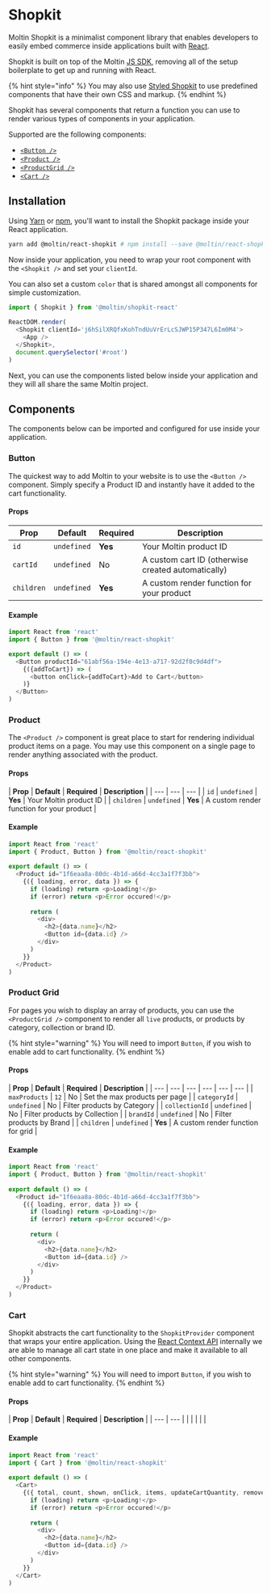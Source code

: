 # Shopkit

Moltin Shopkit is a minimalist component library that enables developers to easily embed commerce inside applications built with [React](https://reactjs.org).

Shopkit is built on top of the Moltin [JS SDK](https://github.com/moltin/js-sdk), removing all of the setup boilerplate to get up and running with React.

{% hint style="info" %}
You may also use [Styled Shopkit](styled-shopkit.md) to use predefined components that have their own CSS and markup.
{% endhint %}

Shopkit has several components that return a function you can use to render various types of components in your application.

Supported are the following components:

* [`<Button />`](shopkit.md#button)
* [`<Product />`](shopkit.md#product)
* [`<ProductGrid />`](shopkit.md#product-grid)
* [`<Cart />`](shopkit.md#cart)

## Installation

Using [Yarn](http://yarnpkg.com) or [npm](https://www.npmjs.com/get-npm), you'll want to install the Shopkit package inside your React application.

```bash
yarn add @moltin/react-shopkit # npm install --save @moltin/react-shopkit
```

Now inside your application, you need to wrap your root component with the `<Shopkit />` and set your `clientId`.

You can also set a custom `color` that is shared amongst all components for simple customization.

```javascript
import { Shopkit } from '@moltin/shopkit-react'
​
ReactDOM.render(
  <Shopkit clientId='j6hSilXRQfxKohTndUuVrErLcSJWP15P347L6Im0M4'>
    <App />
  </Shopkit>,
  document.querySelector('#root')
)
```

Next, you can use the components listed below inside your application and they will all share the same Moltin project.

## Components

The components below can be imported and configured for use inside your application.

### Button

The quickest way to add Moltin to your website is to use the `<Button />` component. Simply specify a Product ID and instantly have it added to the cart functionality.

#### Props

| **Prop** | **Default** | **Required** | **Description** |
| --- | --- | --- | --- |
| `id` | `undefined` | **Yes** | Your Moltin product ID |
| `cartId` | `undefined` | No | A custom cart ID \(otherwise created automatically\) |
| `children` | `undefined` | **Yes** | A custom render function for your product |

#### Example

```javascript
import React from 'react'
import { Button } from '@moltin/react-shopkit'

export default () => (
  <Button productId="61abf56a-194e-4e13-a717-92d2f0c9d4df">
    {({addToCart}) => (
      <button onClick={addToCart}>Add to Cart</button>
    )}
  </Button>
)
```

### Product

The `<Product />` component is great place to start for rendering individual product items on a page. You may use this component on a single page to render anything associated with the product.

#### Props

| **Prop** | **Default** | **Required** | **Description** |
| --- | --- | --- |
| `id` | `undefined` | **Yes** | Your Moltin product ID |
| `children` | `undefined` | **Yes** | A custom render function for your product |

#### Example

```javascript
import React from 'react'
import { Product, Button } from '@moltin/react-shopkit'
​
export default () => (
  <Product id="1f6eaa8a-80dc-4b1d-a66d-4cc3a1f7f3bb">
    {({ loading, error, data }) => {
      if (loading) return <p>Loading!</p>
      if (error) return <p>Error occured!</p>
​
      return (
        <div>
          <h2>{data.name}</h2>
          <Button id={data.id} />
        </div>
      )
    }}
  </Product>
)
```

### Product Grid

For pages you wish to display an array of products, you can use the `<ProductGrid />` component to render all `live` products, or products by category, collection or brand ID.

{% hint style="warning" %}
You will need to import `Button`, if you wish to enable add to cart functionality.
{% endhint %}

#### Props

| **Prop** | **Default** | **Required** | **Description** |
| --- | --- | --- | --- | --- | --- |
| `maxProducts` | `12` | No | Set the max products per page |
| `categoryId` | `undefined` | No | Filter products by Category |
| `collectionId` | `undefined` | No | Filter products by Collection |
| `brandId` | `undefined` | No | Filter products by Brand |
| `children` | `undefined` | **Yes** | A custom render function for grid |

#### Example

```javascript
import React from 'react'
import { Product, Button } from '@moltin/react-shopkit'
​
export default () => (
  <Product id="1f6eaa8a-80dc-4b1d-a66d-4cc3a1f7f3bb">
    {({ loading, error, data }) => {
      if (loading) return <p>Loading!</p>
      if (error) return <p>Error occured!</p>
​
      return (
        <div>
          <h2>{data.name}</h2>
          <Button id={data.id} />
        </div>
      )
    }}
  </Product>
)
```

### Cart

Shopkit abstracts the cart functionality to the `ShopkitProvider` component that wraps your entire application. Using the [React Context API](https://reactjs.org/docs/context.html#reactcreatecontext) internally we are able to manage all cart state in one place and make it available to all other components.

{% hint style="warning" %}
You will need to import `Button`, if you wish to enable add to cart functionality.
{% endhint %}

#### Props

| **Prop** | **Default** | **Required** | **Description** |
| --- | --- |
|  |  |  |  |

#### Example

```javascript
import React from 'react'
import { Cart } from '@moltin/react-shopkit'
​
export default () => (
  <Cart>
    {({ total, count, shown, onClick, items, updateCartQuantity, removeFromCart }) => {
      if (loading) return <p>Loading!</p>
      if (error) return <p>Error occured!</p>
​
      return (
        <div>
          <h2>{data.name}</h2>
          <Button id={data.id} />
        </div>
      )
    }}
  </Cart>
)
```

